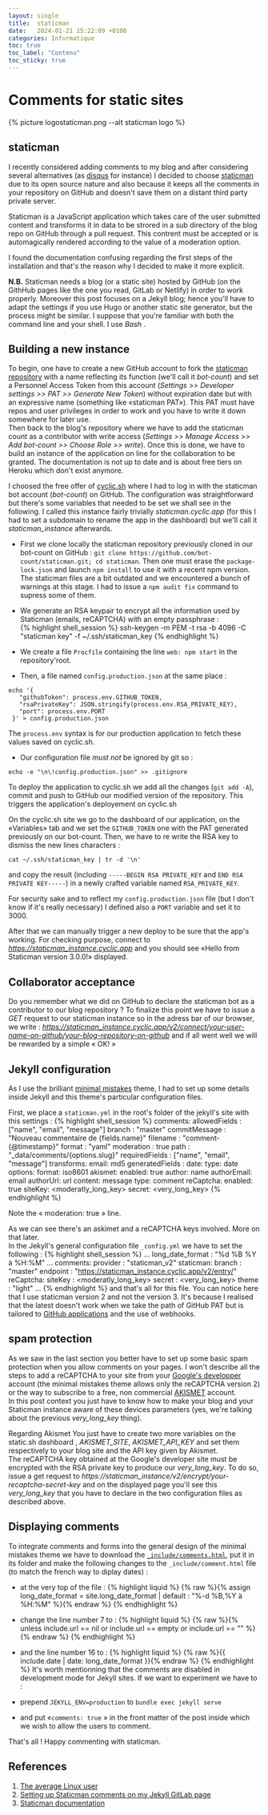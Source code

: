 ```yaml
---
layout: single
title:  staticman
date:   2024-01-21 15:22:09 +0100
categories: Informatique
toc: true
toc_label: "Contenu"
toc_sticky: true
---
```


# Comments for static sites #


{% picture logostaticman.png --alt staticman logo %}

## staticman ##

I recently considered adding comments to my blog and after considering several alternatives (as [disqus](https://disqus.com/) for instance) I decided to choose [staticman](https://staticman.net) due to its open source nature and also because it keeps all the comments in your repository on GitHub and doesn't save them on a distant third party private server.  

Staticman is a JavaScript application which takes care of the user submitted content and transforms it in data to be strored in a sub directory of the blog repo on GitHub through a pull request. This contrent must be accepted or is automagically rendered according to the value of a moderation option.  

I found the documentation confusing regarding the first steps of the installation and that's the reason why I decided to make it more explicit.

**N.B.** Staticman needs a blog (or a static site) hosted by GitHub (on the GithHub pages like the one you read, GitLab or Netlify) in order to work properly. Moreover this post focuses on a Jekyll blog; hence you'll have to adapt the settings if you use Hugo or another static site generator, but the process might be similar. I suppose that you're familiar with both the command line and your shell. I use *Bash* .
 
## Building a new instance ##

To begin, one have to create a new GitHub account to fork the [staticman repository](https://github.com/eduardoboucas/staticman) with a name reflecting its function (we'll call it *bot-count*) and set a Personnel Access Token from this account (*Settings >> Developer settings >> PAT >> Generate New Token*) without expiration date but with an expressive name (something like  &#171;staticman PAT&#187;). This PAT must have repos and user privileges in order to work and you have to write it down somewhere for later use.  
Then back to the blog's repository where we have to add the staticman count as a contributor with write access (*Settings >> Manage Access >> Add bot-count >> Choose Role >> write*). Once  this is done, we have to build an instance of the application on line for the collaboration to be granted. The documentation is not up to date and is about free tiers on Heroku which don't exist anymore.  

I choosed the free offer of [cyclic.sh](https://www.cyclic.sh/) where I had to log in with the staticman bot account (*bot-count*) on GitHub. The configuration was straightforward but there's some variables that needed to be set we shall see in the following. I called this instance fairly trivially *staticman.cyclic.app* (for this I had to set a subdomain to rename the app in the dashboard) but we'll call it *staticman_instance* afterwards.

- First we  clone locally the staticman repository previously cloned in our bot-count on GitHub : `git clone https://github.com/bot-count/staticman.git; cd staticman`. Then one must erase the `package-lock.json` and launch `npm install` to use it with a recent npm version. The staticman files are a bit outdated and we encountered a bunch of warnings at this stage. I had to issue a  `npm audit fix` command to supress some of them.

- We generate an RSA keypair to encrypt all the information used by Staticman (emails, reCAPTCHA) with an empty passphrase :  
{% highlight shell_session %}
ssh-keygen -m PEM -t rsa -b 4096 -C "staticman key" -f ~/.ssh/staticman_key
{% endhighlight %}
-  We create a file `Procfile` containing the line `web: npm start` in the repository'root.
-  Then, a file named `config.production.json`  at the same place :

```
echo '{
   "githubToken": process.env.GITHUB_TOKEN,
   "rsaPrivateKey": JSON.stringify(process.env.RSA_PRIVATE_KEY),
   "port": process.env.PORT
 }' > config.production.json
```
The `process.env` syntax is for our production application to fetch these values saved on cyclic.sh.
- Our configuration file *must not* be ignored by git so :

```
echo -e "\n\!config.production.json" >> .gitignore
```
To deploy the application to cyclic.sh we add all the changes (`git add -A`), commit and push to GitHub our modified version of the repository. This triggers the application's deployement on cyclic.sh   

On the cyclic.sh site we go to the dashboard of our application, on the &#171;Variables&#187; tab and we set the `GITHUB_TOKEN` one with the PAT generated previously on our bot-count. Then, we have to re write the RSA key  to dismiss the new lines characters :

```
cat ~/.ssh/staticman_key | tr -d '\n' 
```

and copy the result (including `-----BEGIN RSA PRIVATE_KEY` and `END RSA PRIVATE KEY-----`) in a newly crafted variable named `RSA_PRIVATE_KEY`.  

For security sake and to reflect my `config.production.json` file (but I don't know if it's really necessary) I defined also a `PORT` variable and set it to 3000.  

After that we can manually trigger a new deploy to be sure that the app's working. For checking purpose, connect to *https://staticman_instance.cyclic.app* and you should see  &#171;Hello from Staticman version 3.0.0!&#187; displayed.

## Collaborator acceptance ##
Do you remember what we did on GitHub to declare the staticman bot as a contributor to our blog repository ? To finalize this point we have to issue a *GET* request to our staticman instance so in the adress bar of our browser, we write  : *https://staticman_instance.cyclic.app/v2/connect/your-user-name-on-github/your-blog-repository-on-github* and if all went well we will be rewarded by a simple  &#171; OK! &#187;

## Jekyll configuration ##

As I use the brilliant [minimal mistakes](https://mmistakes.github.io/minimal-mistakes/) theme, I had to set up some details inside Jekyll and this theme's particular configuration files.  

First, we place a `staticman.yml` in the root's folder of the jekyll's site with this settings :
{% highlight shell_session %}
comments:
  allowedFields : ["name", "email", "message"]
  branch        : "master"
  commitMessage : "Nouveau commentaire de {fields.name}"
  filename      : "comment-{@timestamp}"
  format        : "yaml"
  moderation    : true 
  path          : "_data/comments/{options.slug}"
  requiredFields : ["name", "email", "message"]
  transforms: 
    email: md5
  generatedFields :
    date:
      type: date
      options: 
      format: iso8601
  akismet:
    enabled: true
    author: name
    authorEmail: email
    authorUrl: url
    content: message
    type: comment
  reCaptcha:
    enabled: true
    siteKey: <moderatly_long_key>
    secret: <very_long_key>
{% endhighlight %}

Note the  &#171; moderation: true  &#187; line.  

As we can see there's an askimet and a reCAPTCHA keys involved. More on that later.  
In the Jekyll's general configuration file `_config.yml` we have to set the following :
{% highlight shell_session %}
...
long_date_format         : "%d %B %Y à %H:%M"
...
comments:
  provider               : "staticman_v2"
  staticman:
    branch               : "master"
    endpoint             : "https://staticman_instance.cyclic.app/v2/entry/"
reCaptcha:
  siteKey                : <moderatly_long_key>
  secret                 : <very_long_key>
  theme                  : "light"
  ...
{% endhighlight %}
and that's all for this file. You can notice here that I use staticman version 2 and not the version 3. It's because I realised that the latest doesn't work when we take the path of GitHub PAT but is tailored to [GitHub applications](https://docs.github.com/en/apps/creating-github-apps/about-creating-github-apps/about-creating-github-apps) and the use of webhooks.  

## spam protection ##
As we saw in the last section you better have to set up some basic spam protection when you allow comments on your pages. I won't describe all the steps to add a reCAPTCHA to your site from your [Google's developper](https://developers.google.com/) account (the minimal mistakes theme allows only the reCAPTCHA version 2) or the way to subscribe to a free, non commercial [AKISMET](https://akismet.com/) account.  
In this post context you just have to know how to make your blog and your Staticman instance aware of these devices parameters (yes, we're talking about  the previous *very_long_key* thing).  

Regarding Akismet You just have to create two more variables on the static.sh dashboard , *AKISMET_SITE*, *AKISMET_API_KEY* and set them respectively to your blog site and the API key given by Akismet.  
The reCAPTCHA key obtained at the Google's developer site must be encrypted with the RSA private key to produce our *very_long_key*. To do so, issue a get request to *https://staticman_instance/v2/encrypt/your-recaptcha-secret-key* and on the displayed page you'll see this *very_long_key* that you have to declare in the two configuration files as described above.

## Displaying comments ##

To integrate comments and forms into the general design of the minimal mistakes theme we have to download the [`_include/comments.html`](https://github.com/mmistakes/minimal-mistakes/blob/master/_includes/comments.html), put it in its folder and make the following changes to the `_include/comment.html` file (to match the french way to diplay dates) :  
- at the very top of the file : 
{% highlight liquid %}
{% raw %}{% assign long_date_format = site.long_date_format | default : "%-d %B,%Y à %H:%M" %}{% endraw %}
{% endhighlight %}
- change the line number 7 to : 
{% highlight liquid %}
{% raw %}{% unless include.url == nil or include.url == empty or include.url == "" %}{% endraw %}
{% endhighlight %}
- and the line number 16 to :
{% highlight liquid %}
 {% raw %}<time datetime="{{ include.date | date_to_xmlschema }}" itemprop="datePublished">{{ include.date | date: long_date_format }}</time>{% endraw %}
{% endhighlight %}
It's worth mentionning that the comments are disabled in development mode for Jekyll sites. If we want to experiment we have to :  

- prepend `JEKYLL_ENV=production` to `bundle exec jekyll serve` 
- and put  &#171;`comments: true` &#187; in the front matter of the post inside which we wish to allow the users to comment.  

That's all ! Happy commenting with staticman.

## References ##
1. [The average Linux user](https://averagelinuxuser.com/staticman-comments/)
2. [Setting up Staticman comments on my Jekyll GitLab page](https://nithiya.gitlab.io/post/staticman-jekyll-gitlab/)
3. [Staticman documentation](https://staticman.net/docs/)
